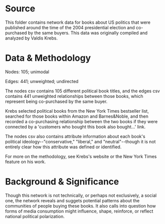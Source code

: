 # Source
This folder contains network data for books about US politics that were published around the time of the 2004 presidential election and co-purchased by the same buyers. This data was originally compiled and analyzed by Valdis Krebs.

# Data & Methodology
Nodes: 105; unimodal

Edges: 441; unweighted; undirected

The nodes csv contains 105 different political book titles, and the edges csv contains 441 unweighted relationships between those books, which represent being co-purchased by the same buyer.

Krebs selected political books from the New York Times bestseller list, searched for those books within Amazon and Barnes&Noble, and then recorded a co-purchasing relationship between the two books if they were connected by a 'customers who bought this book also bought...' link.

The nodes csv also contains attribute information about each book's political ideology--"conservative," "liberal," and "neutral"--though it is not entirely clear how this attribute was defined or identified.

For more on the methodology, see Krebs's website or the New York Times feature on his work.

# Background & Significance
Though this network is not technically, or perhaps not exclusively, a social one, the network reveals and suggets potential patterns about the communities of people buying these books. It also calls into question how forms of media consumption might influence, shape, reinforce, or reflect national political polarization.